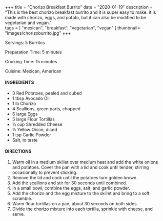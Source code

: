 +++
title = "Chorizo Breakfast Burrito"
date = "2020-01-19"
description = "This is the best chorizo breakfast burrito and it is super easy to make. It is made with chorizo, eggs, and potato, but it can also be modified to be vegetarian and vegan."  
tags = [
    "mexican",
    "breakfast",
    "vegetarian",
    "vegan"
]
thumbnail= "images/chorizoburrito.jpg"
+++

Servings: 5 Burritos <!--more-->

Preparation Time: 5 minutes 

Cooking Time: 15 minutes 

Cuisine: Mexican, American 

#### INGREDIENTS 

* 3 Red Potatoes, peeled and cubed 
* 1 tbsp Avocado Oil 
* 1 lb Chorizo 
* 4 Scallions, green parts, chopped 
* 6 large Eggs 
* 5 large Flour Tortillas 
* ½ cup Shredded Cheese 
* ½ Yellow Onion, diced 
* 1 tsp Garlic Powder 
* Salt, to taste

#### DIRECTIONS 

1. Warm oil in a medium skillet over medium heat and add the white onions and potatoes. Cover the pan with a lid and cook until tender, stirring occasionally to prevent sticking. 
2. Remove the lid and cook until the potatoes turn golden brown. 
3. Add the scallions and stir for 30 seconds until combined. 
4. In a small bowl, combine the eggs, salt, and garlic powder. 
5. Add the chorizo and the egg mixture to the skillet and bring to a soft scramble. 
6. Warm flour tortillas on a pan, about 30 seconds on both sides. 
7. Divide the chorizo mixture into each tortilla, sprinkle with cheese, and serve. 
